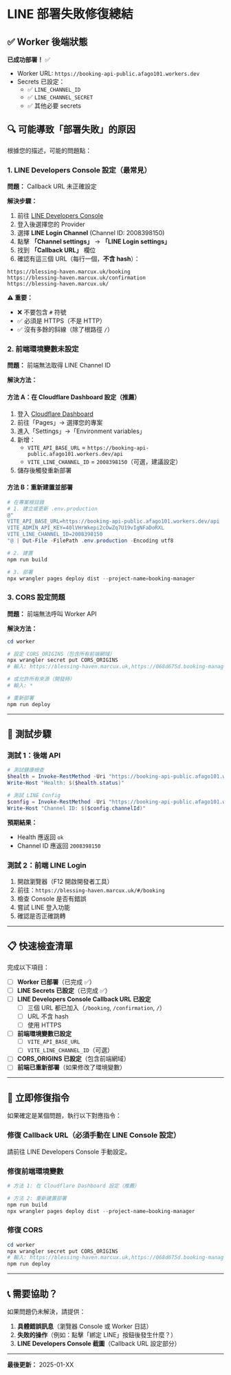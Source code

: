 # LINE 部署失敗修復總結

## ✅ Worker 後端狀態

**已成功部署！** ✅

- Worker URL: `https://booking-api-public.afago101.workers.dev`
- Secrets 已設定：
  - ✅ `LINE_CHANNEL_ID`
  - ✅ `LINE_CHANNEL_SECRET`
  - ✅ 其他必要 secrets

## 🔍 可能導致「部署失敗」的原因

根據您的描述，可能的問題點：

### 1. LINE Developers Console 設定（最常見）

**問題：** Callback URL 未正確設定

**解決步驟：**

1. 前往 [LINE Developers Console](https://developers.line.biz/)
2. 登入後選擇您的 Provider
3. 選擇 **LINE Login Channel** (Channel ID: 2008398150)
4. 點擊 **「Channel settings」** → **「LINE Login settings」**
5. 找到 **「Callback URL」** 欄位
6. 確認有這三個 URL（每行一個，**不含 hash**）：

```
https://blessing-haven.marcux.uk/booking
https://blessing-haven.marcux.uk/confirmation
https://blessing-haven.marcux.uk/
```

**⚠️ 重要：**
- ❌ 不要包含 `#` 符號
- ✅ 必須是 HTTPS（不是 HTTP）
- ✅ 沒有多餘的斜線（除了根路徑 `/`）

### 2. 前端環境變數未設定

**問題：** 前端無法取得 LINE Channel ID

**解決方法：**

#### 方法 A：在 Cloudflare Dashboard 設定（推薦）

1. 登入 [Cloudflare Dashboard](https://dash.cloudflare.com)
2. 前往「Pages」→ 選擇您的專案
3. 進入「Settings」→「Environment variables」
4. 新增：
   - `VITE_API_BASE_URL` = `https://booking-api-public.afago101.workers.dev/api`
   - `VITE_LINE_CHANNEL_ID` = `2008398150`（可選，建議設定）
5. 儲存後觸發重新部署

#### 方法 B：重新建置並部署

```powershell
# 在專案根目錄
# 1. 建立或更新 .env.production
@"
VITE_API_BASE_URL=https://booking-api-public.afago101.workers.dev/api
VITE_ADMIN_API_KEY=40lVHrWkepi2cOwZq7U19vIgNFaDoRXL
VITE_LINE_CHANNEL_ID=2008398150
"@ | Out-File -FilePath .env.production -Encoding utf8

# 2. 建置
npm run build

# 3. 部署
npx wrangler pages deploy dist --project-name=booking-manager
```

### 3. CORS 設定問題

**問題：** 前端無法呼叫 Worker API

**解決方法：**

```powershell
cd worker

# 設定 CORS_ORIGINS（包含所有前端網域）
npx wrangler secret put CORS_ORIGINS
# 輸入: https://blessing-haven.marcux.uk,https://068d675d.booking-manager-pil.pages.dev

# 或允許所有來源（開發時）
# 輸入: *

# 重新部署
npm run deploy
```

---

## 🧪 測試步驟

### 測試 1：後端 API

```powershell
# 測試健康檢查
$health = Invoke-RestMethod -Uri "https://booking-api-public.afago101.workers.dev/api/health"
Write-Host "Health: $($health.status)"

# 測試 LINE Config
$config = Invoke-RestMethod -Uri "https://booking-api-public.afago101.workers.dev/api/line/config"
Write-Host "Channel ID: $($config.channelId)"
```

**預期結果：**
- Health 應返回 `ok`
- Channel ID 應返回 `2008398150`

### 測試 2：前端 LINE Login

1. 開啟瀏覽器（F12 開啟開發者工具）
2. 前往：`https://blessing-haven.marcux.uk/#/booking`
3. 檢查 Console 是否有錯誤
4. 嘗試 LINE 登入功能
5. 確認是否正確跳轉

---

## 📋 快速檢查清單

完成以下項目：

- [ ] **Worker 已部署**（已完成 ✅）
- [ ] **LINE Secrets 已設定**（已完成 ✅）
- [ ] **LINE Developers Console Callback URL 已設定**
  - [ ] 三個 URL 都已加入（`/booking`, `/confirmation`, `/`）
  - [ ] URL 不含 hash
  - [ ] 使用 HTTPS
- [ ] **前端環境變數已設定**
  - [ ] `VITE_API_BASE_URL`
  - [ ] `VITE_LINE_CHANNEL_ID`（可選）
- [ ] **CORS_ORIGINS 已設定**（包含前端網域）
- [ ] **前端已重新部署**（如果修改了環境變數）

---

## 🔧 立即修復指令

如果確定是某個問題，執行以下對應指令：

### 修復 Callback URL（必須手動在 LINE Console 設定）

請前往 LINE Developers Console 手動設定。

### 修復前端環境變數

```powershell
# 方法 1: 在 Cloudflare Dashboard 設定（推薦）

# 方法 2: 重新建置部署
npm run build
npx wrangler pages deploy dist --project-name=booking-manager
```

### 修復 CORS

```powershell
cd worker
npx wrangler secret put CORS_ORIGINS
# 輸入: https://blessing-haven.marcux.uk,https://068d675d.booking-manager-pil.pages.dev
npm run deploy
```

---

## 📞 需要協助？

如果問題仍未解決，請提供：

1. **具體錯誤訊息**（瀏覽器 Console 或 Worker 日誌）
2. **失敗的操作**（例如：點擊「綁定 LINE」按鈕後發生什麼？）
3. **LINE Developers Console 截圖**（Callback URL 設定部分）

---

**最後更新：** 2025-01-XX

